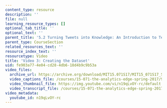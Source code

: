 ```yaml
---
content_type: resource
description: ''
file: null
learning_resource_types: []
optional_tab_title: ''
optional_text: ''
parent_title: '5.2 Turning Tweets into Knowledge: An Introduction to Text Analytics'
parent_type: CourseSection
related_resources_text: ''
resource_index_text: ''
resourcetype: Video
title: 'Video 3: Creating the Dataset'
uid: fe903a77-4e04-cd28-4db6-18d4b9c9b53a
video_files:
  archive_url: https://archive.org/download/MIT15.071S17/MIT15_071S17_Session_5.2.04_300k.mp4
  video_captions_file: /courses/15-071-the-analytics-edge-spring-2017/981c89bc0709573680ca23f772cd1ee6_n19qLvOY-rc.vtt
  video_thumbnail_file: https://img.youtube.com/vi/n19qLvOY-rc/default.jpg
  video_transcript_file: /courses/15-071-the-analytics-edge-spring-2017/6fe713019c86aedfe0d5d7c3a4df82b4_n19qLvOY-rc.pdf
video_metadata:
  youtube_id: n19qLvOY-rc
---
```

